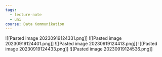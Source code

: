 ```yaml
---
tags:
  - lecture-note
  - uni
course: Data Kommunikation
---
```

![[Pasted image 20230919124331.png]]
![[Pasted image 20230919124401.png]]
![[Pasted image 20230919124413.png]]
![[Pasted image 20230919124433.png]]
![[Pasted image 20230919124536.png]]
